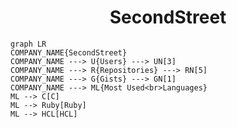 <h1 align="center">SecondStreet</h1>

```mermaid
graph LR
COMPANY_NAME{SecondStreet}
COMPANY_NAME ---> U{Users} ---> UN[3]
COMPANY_NAME ---> R{Repositories} ---> RN[5]
COMPANY_NAME ---> G{Gists} ---> GN[1]
COMPANY_NAME ---> ML{Most Used<br>Languages}
ML --> C[C]
ML --> Ruby[Ruby]
ML --> HCL[HCL]
```
